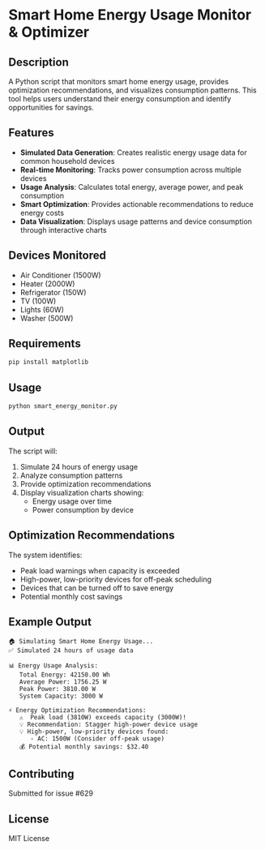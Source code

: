 # Smart Home Energy Usage Monitor & Optimizer

## Description
A Python script that monitors smart home energy usage, provides optimization recommendations, and visualizes consumption patterns. This tool helps users understand their energy consumption and identify opportunities for savings.

## Features
- **Simulated Data Generation**: Creates realistic energy usage data for common household devices
- **Real-time Monitoring**: Tracks power consumption across multiple devices
- **Usage Analysis**: Calculates total energy, average power, and peak consumption
- **Smart Optimization**: Provides actionable recommendations to reduce energy costs
- **Data Visualization**: Displays usage patterns and device consumption through interactive charts

## Devices Monitored
- Air Conditioner (1500W)
- Heater (2000W)
- Refrigerator (150W)
- TV (100W)
- Lights (60W)
- Washer (500W)

## Requirements
```bash
pip install matplotlib
```

## Usage
```bash
python smart_energy_monitor.py
```

## Output
The script will:
1. Simulate 24 hours of energy usage
2. Analyze consumption patterns
3. Provide optimization recommendations
4. Display visualization charts showing:
   - Energy usage over time
   - Power consumption by device

## Optimization Recommendations
The system identifies:
- Peak load warnings when capacity is exceeded
- High-power, low-priority devices for off-peak scheduling
- Devices that can be turned off to save energy
- Potential monthly cost savings

## Example Output
```
🏠 Simulating Smart Home Energy Usage...
✅ Simulated 24 hours of usage data

📊 Energy Usage Analysis:
   Total Energy: 42150.00 Wh
   Average Power: 1756.25 W
   Peak Power: 3810.00 W
   System Capacity: 3000 W

⚡ Energy Optimization Recommendations:
   ⚠️  Peak load (3810W) exceeds capacity (3000W)!
   💡 Recommendation: Stagger high-power device usage
   💡 High-power, low-priority devices found:
      - AC: 1500W (Consider off-peak usage)
   💰 Potential monthly savings: $32.40
```

## Contributing
Submitted for issue #629

## License
MIT License
